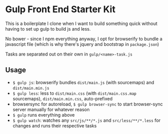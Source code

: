 # Gulp Front End Starter Kit

This is a boilerplate I clone when I want to build something quick without having to set up gulp to build js and less.

No bower - since I npm everything anyway, I opt for browserify to bundle a javascript file (which is why there's jquery and bootstrap in `package.json`)

Tasks are separated out on their own in `gulp/<name>-task.js`

## Usage

- `$ gulp js`: browserify bundles `dist/main.js` (with sourcemaps) and `dist/main.min.js`
- `$ gulp less`: less to `dist/main.css` (with `dist/main.css.map` sourcemaps), `dist/main.min.css`, auto-prefixed
- browsersync for autoreload, `$ gulp browser-sync` to start browser-sync server manually for whatever reason
- `$ gulp` runs everything above
- `$ gulp watch`: watches any `src/js/**/*.js` and `src/less/**/*.less` for changes and runs their respective tasks